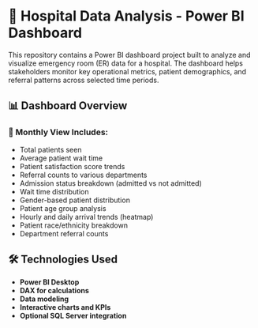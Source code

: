 # 🏥 Hospital Data Analysis - Power BI Dashboard

This repository contains a Power BI dashboard project built to analyze and visualize emergency room (ER) data for a hospital. The dashboard helps stakeholders monitor key operational metrics, patient demographics, and referral patterns across selected time periods.

## 📊 Dashboard Overview

### 📅 Monthly View Includes:

- Total patients seen
- Average patient wait time
- Patient satisfaction score trends
- Referral counts to various departments
- Admission status breakdown (admitted vs not admitted)
- Wait time distribution
- Gender-based patient distribution
- Patient age group analysis
- Hourly and daily arrival trends (heatmap)
- Patient race/ethnicity breakdown
- Department referral counts

## 🛠 Technologies Used

- **Power BI Desktop**
- **DAX for calculations**
- **Data modeling**
- **Interactive charts and KPIs**
- **Optional SQL Server integration**

